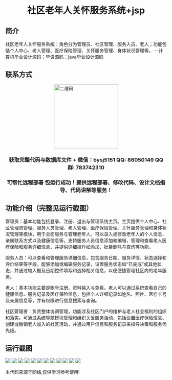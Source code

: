 <p><h1 align="center">社区老年人关怀服务系统+jsp</h1></p>

## 简介
社区老年人关怀服务系统：角色分为管理员、社区管理、服务人员、老人；功能包括个人中心、老人管理、医疗保险管理、关怀服务管理、身体状况管理等。    --计算机毕业设计源码；毕设源码；java毕业设计源码


## 联系方式
<img src="https://bs-1329754181.cos.ap-shanghai.myqcloud.com/wx.jpg" alt="二维码" style="display: block; margin: 0 auto;" width="200px">
<p><h3 align="center">获取完整代码与数据库文件 + 微信：bysj5151 QQ: 86050149 QQ群: 783742310</h3></p>
<p><h3 align="center">可帮忙远程部署 包运行成功！提供远程部署、修改代码、设计文档指导、代码讲解等服务！</h3></p>

## 功能介绍（完整见运行截图）
管理员：基本功能包括登录、注册、退出与管理系统主页。主页提供个人中心、社区管理员管理、服务人员管理、老人管理、医疗保险管理、关怀服务管理和身体状况管理等模块，用于全面服务与管理老年人。可以录入或修改老年人的个人信息、亲属联系方式以及健康信息等，支持服务人员信息添加和编辑，管理和查看老人医疗保险和服务详细信息，并提供详细操作如添加、批量删除与查询等功能。

服务人员：可以查看和管理服务详细信息，包含服务日期、服务详情、状态选择和评价结果等字段。能够添加或编辑服务记录，设置服务状态如“已完成”或其他状态，并通过输入框及日期控件填写和选择相关信息，以便便捷管理社区内的老年服务。

老人：基本功能主要是账号注册、资料输入与查看。老人可以通过系统查看自己的健康信息、服务记录及医疗保险信息，包括个人详细记录如姓名、照片、医疗卡号及亲属信息等，并有权限进行信息搜索与查询。

社区管理者：负责整体协调管理，功能涉及社区门户的维护与老人社会福利的组织和落实。可通过系统导航模块管理和组织关爱服务活动，包括设置医疗保险信息、创建或撤销老人加入的社区活动，并通过用户信息和服务记录来指导决策和服务优先级。


## 运行截图
![](https://bs-1329754181.cos.ap-shanghai.myqcloud.com/ssm/CommunityElderCareServiceSystem/img/001.jpg)
![](https://bs-1329754181.cos.ap-shanghai.myqcloud.com/ssm/CommunityElderCareServiceSystem/img/002.jpg)
![](https://bs-1329754181.cos.ap-shanghai.myqcloud.com/ssm/CommunityElderCareServiceSystem/img/003.jpg)
![](https://bs-1329754181.cos.ap-shanghai.myqcloud.com/ssm/CommunityElderCareServiceSystem/img/004.jpg)
![](https://bs-1329754181.cos.ap-shanghai.myqcloud.com/ssm/CommunityElderCareServiceSystem/img/005.jpg)
![](https://bs-1329754181.cos.ap-shanghai.myqcloud.com/ssm/CommunityElderCareServiceSystem/img/006.jpg)
![](https://bs-1329754181.cos.ap-shanghai.myqcloud.com/ssm/CommunityElderCareServiceSystem/img/007.jpg)
![](https://bs-1329754181.cos.ap-shanghai.myqcloud.com/ssm/CommunityElderCareServiceSystem/img/008.jpg)
![](https://bs-1329754181.cos.ap-shanghai.myqcloud.com/ssm/CommunityElderCareServiceSystem/img/009.jpg)
![](https://bs-1329754181.cos.ap-shanghai.myqcloud.com/ssm/CommunityElderCareServiceSystem/img/010.jpg)
![](https://bs-1329754181.cos.ap-shanghai.myqcloud.com/ssm/CommunityElderCareServiceSystem/img/011.jpg)
![](https://bs-1329754181.cos.ap-shanghai.myqcloud.com/ssm/CommunityElderCareServiceSystem/img/012.jpg)

<p>本代码来源于网络,仅供学习参考使用!</p>
